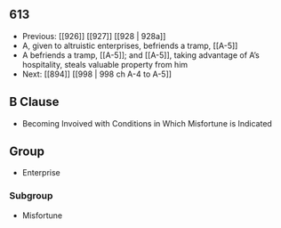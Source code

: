 ## 613
- Previous: [[926]] [[927]] [[928 | 928a]] 
- A, given to altruistic enterprises, befriends a tramp, [[A-5]]
- A befriends a tramp, [[A-5]]; and [[A-5]], taking advantage of A’s hospitality, steals valuable property from him
- Next: [[894]] [[998 | 998 ch A-4 to A-5]] 

## B Clause
- Becoming Invoived with Conditions in Which Misfortune is Indicated

## Group
- Enterprise

### Subgroup
- Misfortune

